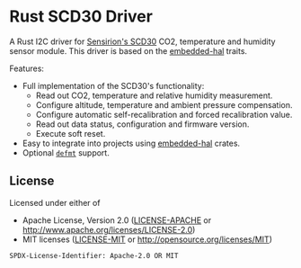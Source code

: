 # Rust SCD30 Driver

A Rust I2C driver for [Sensirion's SCD30](https://sensirion.com/products/catalog/SCD30) CO2,
temperature and humidity sensor module. This driver is based on the
[embedded-hal](https://docs.rs/embedded-hal/latest/embedded_hal/index.html) traits.

Features:

* Full implementation of the SCD30's functionality:
    * Read out CO2, temperature and relative humidity measurement.
    * Configure altitude, temperature and ambient pressure compensation.
    * Configure automatic self-recalibration and forced recalibration value.
    * Read out data status, configuration and firmware version.
    * Execute soft reset.
* Easy to integrate into projects using [embedded-hal](https://github.com/knurling-rs/defmt) crates.
* Optional [`defmt`](https://github.com/knurling-rs/defmt) support.

## License

Licensed under either of

* Apache License, Version 2.0 ([LICENSE-APACHE](LICENSE-APACHE) or http://www.apache.org/licenses/LICENSE-2.0)
* MIT licenses ([LICENSE-MIT](LICENSE-MIT) or http://opensource.org/licenses/MIT)

`SPDX-License-Identifier: Apache-2.0 OR MIT`
